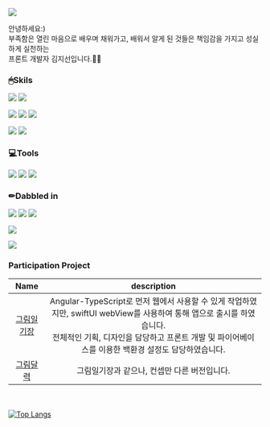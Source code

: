 ![](<https://capsule-render.vercel.app/api?section=header&type=venom&height=200&color=F4CE14&text=Welcome:)&fontSize=24>)

안녕하세요:) <br>
부족함은 열린 마음으로 배우며 채워가고, 배워서 알게 된 것들은 책임감을 가지고 성실하게 실천하는 <br>
프론트 개발자 김지선입니다.🙇‍♀️

### 🖱Skils
![](https://img.shields.io/badge/TypeScript-007ACC?style=for-the-badge&logo=typescript&logoColor=white)
![](https://img.shields.io/badge/JavaScript-F7DF1E?style=for-the-badge&logo=JavaScript&logoColor=white)

![](<https://img.shields.io/badge/Angular-DD0031?style=for-the-badge&logo=angular&logoColor=white>)
![](https://img.shields.io/badge/CSS3-1572B6?style=for-the-badge&logo=css3&logoColor=white)
![](https://img.shields.io/badge/HTML5-E34F26?style=for-the-badge&logo=html5&logoColor=white)

![](https://img.shields.io/badge/Firebase-039BE5?style=for-the-badge&logo=Firebase&logoColor=white)
![](https://img.shields.io/badge/Node.js-43853D?style=for-the-badge&logo=node.js&logoColor=white)

### 💻Tools
![](https://img.shields.io/badge/GitHub-100000?style=for-the-badge&logo=github&logoColor=white)
![](https://img.shields.io/badge/GitLab-330F63?style=for-the-badge&logo=gitlab&logoColor=white)
![](https://img.shields.io/badge/Visual_Studio_Code-0078D4?style=for-the-badge&logo=visual%20studio%20code&logoColor=white)

### ✏Dabbled in
![](https://img.shields.io/badge/Swift-FA7343?style=for-the-badge&logo=swift&logoColor=white)
![](https://img.shields.io/badge/Java-ED8B00?style=for-the-badge&logo=openjdk&logoColor=white)
![](https://img.shields.io/badge/Oracle-F80000?style=for-the-badge&logo=oracle&logoColor=black)

![](https://img.shields.io/badge/React-20232A?style=for-the-badge&logo=react&logoColor=61DAFB)

![](https://img.shields.io/badge/Figma-F24E1E?style=for-the-badge&logo=figma&logoColor=white)

### Participation Project
|Name|description|
|:---:|:---:|
|<a href="https://apps.apple.com/kr/app/%EA%B7%B8%EB%A6%BC%EC%9D%BC%EA%B8%B0%EC%9E%A5/id6484594992" > 그림일기장 </a>| Angular-TypeScript로 먼저 웹에서 사용할 수 있게 작업하였지만, swiftUI webView를 사용하여 통해 앱으로 출시를 하였습니다.<br> 전체적인 기획, 디자인을 담당하고 프론트 개발 및 파이어베이스를 이용한 백환경 설정도 담당하였습니다. |
|<a href="https://apps.apple.com/kr/app/%EA%B7%B8%EB%A6%BC%EB%8B%AC%EB%A0%A5/id6502922901" > 그림달력 </a>|그림일기장과 같으나, 컨셉만 다른 버전입니다.|

 <br> <br>
[![Top Langs](https://github-readme-stats.vercel.app/api/top-langs/?username=jisun-k&layout=compact)](https://github.com/anuraghazra/github-readme-stats)
